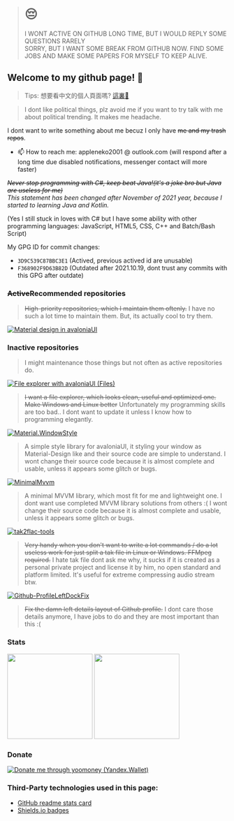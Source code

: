 > <h1>😔</h1>
> <div>I WONT ACTIVE ON GITHUB LONG TIME, BUT I WOULD REPLY SOME QUESTIONS RARELY</div>
> <div>SORRY, BUT I WANT SOME BREAK FROM GITHUB NOW. FIND SOME JOBS AND MAKE SOME PAPERS FOR MYSELF TO KEEP ALIVE.</div>


## Welcome to my github page! 👋
> Tips: 想要看中文的個人頁面嗎? [這裏👋](./README.zh-Hant.md)

> I dont like political things, plz avoid me if you want to try talk with me about political trending. It makes me headache.

I dont want to write something about me becuz I only have ~~me and my trash repos~~.

<!--- 🔭 I’m currently working on my jobs now (yep I dont have much time and idea to take for developments 😢)-->
<!--[Material.Avalonia](https://github.com/AvaloniaUtils/material.avalonia)-->
<!-- 🌱 I’m currently learning Kotlin and JetPack Compose-->
<!--AvaloniaUI and Unreal Engine!-->
- 📫 How to reach me: appleneko2001 @ outlook.com (will respond after a long time due disabled notifications, messenger contact will more faster)

*~~Never stop programming with C#, keep beat Java!(it's a joke bro but Java are useless for me)~~*</br>
*This statement has been changed after November of 2021 year, because I started to learning Java and Kotlin.*

(Yes I still stuck in loves with C# but I have some ability with other programming languages: JavaScript, HTML5, CSS, C++ and Batch/Bash Script)

My GPG ID for commit changes:
- `3D9C539C87BBC3E1` (Actived, previous actived id are unusable)
- `F368902F9D63B82D` (Outdated after 2021.10.19, dont trust any commits with this GPG after outdate)

### ~~Active~~Recommended repositories
> ~~High-priority repositories, which I maintain them oftenly.~~
> I have no such a lot time to maintain them. But, its actually cool to try them.

<!--
[![ResourceOverridePlus extension](https://github-readme-stats.vercel.app/api/pin/?username=appleneko2001&repo=ResourceOverridePlus&theme=tokyonight)](https://github.com/appleneko2001/ResourceOverridePlus)-->

[![Material design in avaloniaUI](https://github-readme-stats.vercel.app/api/pin/?username=AvaloniaCommunity&repo=Material.Avalonia&theme=tokyonight)](https://github.com/AvaloniaCommunity/Material.Avalonia)

### Inactive repositories
> I might maintenance those things but not often as active repositories do.

[![File explorer with avaloniaUI (Files)](https://img.shields.io/badge/Files-by_appleneko2001-yellow)](https://github.com/appleneko2001/Files)
> ~~I want a file explorer, which looks clean, useful and optimized one. Make Windows and Linux better~~ Unfortunately my programming skills are too bad.. I dont want to update it unless I know how to programming elegantly.

[![Material.WindowStyle](https://img.shields.io/badge/Material.WindowStyle-by_appleneko2001-yellow)](https://github.com/appleneko2001/Material.WindowStyle)
> A simple style library for avaloniaUI, it styling your window as Material-Design like and their source code are simple to understand.
> I wont change their source code because it is almost complete and usable, unless it appears some glitch or bugs.

[![MinimalMvvm](https://img.shields.io/badge/MinimalMvvm-by_appleneko2001-yellow)](https://github.com/appleneko2001/MinimalMvvm)
> A minimal MVVM library, which most fit for me and lightweight one. I dont want use completed MVVM library solutions from others :(
> I wont change their source code because it is almost complete and usable, unless it appears some glitch or bugs.

[![tak2flac-tools](https://img.shields.io/badge/tak2flac_tools-by_appleneko2001-yellow)](https://github.com/appleneko2001/tak2flac)
> ~~Very handy when you don't want to write a lot commands / do a lot useless work for just split a tak file in Linux or Windows. FFMpeg required.~~
> I hate tak file dont ask me why, it sucks if it is created as a personal private project and license it by him, no open standard and platform limited.
> It's useful for extreme compressing audio stream btw.

[![Github-ProfileLeftDockFix](https://img.shields.io/badge/Github_ProfileLeftDockFix-by_appleneko2001-yellow)](https://github.com/appleneko2001/GithubProfileLeftDockFix)
> ~~Fix the damn left details layout of Github profile.~~
> I dont care those details anymore, I have jobs to do and they are most important than this :(

### Stats

<span><img style="max-width: 100%;height: 195px;" src="https://github-readme-stats.vercel.app/api?username=appleneko2001&show_icons=true&theme=tokyonight"/></span>
<span><img style="max-width: 100%;height: 195px;" src="https://github-readme-stats.vercel.app/api/top-langs/?username=appleneko2001&show_icons=true&theme=tokyonight&layout=compact"/></span>




### Donate
[![Donate me through yoomoney (Yandex.Wallet)](https://img.shields.io/badge/Yoomoney-Donate-8B3FFD)](https://yoomoney.ru/to/4100116333503118)


### Third-Party technologies used in this page:
+ [GitHub readme stats card](https://github.com/anuraghazra/github-readme-stats)
+ [Shields.io badges](https://shields.io)
<!--
**appleneko2001/appleneko2001** is a ✨ _special_ ✨ repository because its `README.md` (this file) appears on your GitHub profile.

Here are some ideas to get you started:

- 🔭 I’m currently working on ...
- 🌱 I’m currently learning ...
- 👯 I’m looking to collaborate on ...
- 🤔 I’m looking for help with ...
- 💬 Ask me about ...
- 📫 How to reach me: ...
- 😄 Pronouns: ...
- ⚡ Fun fact: ...

I think I can use those things 🤔
-->
